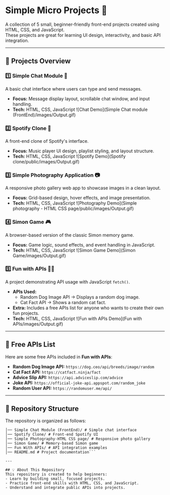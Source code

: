 # Simple Micro Projects 🎯

A collection of 5 small, beginner-friendly front-end projects created using HTML, CSS, and JavaScript.  
These projects are great for learning UI design, interactivity, and basic API integration.

---

## 📌 Projects Overview

### 1️⃣ Simple Chat Module 💬
A basic chat interface where users can type and send messages.
- **Focus:** Message display layout, scrollable chat window, and input handling.
- **Tech:** HTML, CSS, JavaScript
  ![Chat Demo](Simple Chat module (FrontEnd)/images/Output.gif)

### 2️⃣ Spotify Clone 🎵
A front-end clone of Spotify's interface.
- **Focus:** Music player UI design, playlist styling, and layout structure.
- **Tech:** HTML, CSS, JavaScript
  ![Spotify Demo](Spotify clone/public/images/Output.gif)

### 3️⃣ Simple Photography Application 📷
A responsive photo gallery web app to showcase images in a clean layout.
- **Focus:** Grid-based design, hover effects, and image presentation.
- **Tech:** HTML, CSS, JavaScript
  ![Photography Demo](Simple photography - HTML CSS page/public/images/Output.gif)

### 4️⃣ Simon Game 🎮
A browser-based version of the classic Simon memory game.
- **Focus:** Game logic, sound effects, and event handling in JavaScript.
- **Tech:** HTML, CSS, JavaScript
![Simon Game Demo](Simon Game/images/Output.gif)

### 5️⃣ Fun with APIs 🐶🐱
A project demonstrating API usage with JavaScript `fetch()`.
- **APIs Used:**
  - Random Dog Image API → Displays a random dog image.
  - Cat Fact API → Shows a random cat fact.
- **Extra:** Includes a free APIs list for anyone who wants to create their own fun projects.
- **Tech:** HTML, CSS, JavaScript
![Fun with APIs Demo](Fun with APIs/images/Output.gif)

---

## 📜 Free APIs List
Here are some free APIs included in **Fun with APIs**:
- **Random Dog Image API:** `https://dog.ceo/api/breeds/image/random`
- **Cat Fact API:** `https://catfact.ninja/fact`
- **Advice Slip API:** `https://api.adviceslip.com/advice`
- **Joke API:** `https://official-joke-api.appspot.com/random_joke`
- **Random User API:** `https://randomuser.me/api/`

---

## 📂 Repository Structure
The repository is organized as follows:
```Simple-Micro-Projects/
│── Simple Chat Module (FrontEnd)/ # Simple chat interface
│── Spotify Clone/ # Front-end Spotify UI
│── Simple Photography-HTML CSS page/ # Responsive photo gallery
│── Simon Game/ # Memory-based Simon game
│── Fun With APIs/ # API integration examples
│── README.md # Project documentation```

---

## 💡 About This Repository
This repository is created to help beginners:
- Learn by building small, focused projects.
- Practice front-end skills with HTML, CSS, and JavaScript.
- Understand and integrate public APIs into projects.

